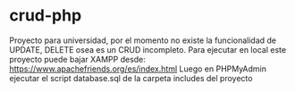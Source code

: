# crud-php
Proyecto para universidad, por el momento no existe la funcionalidad de UPDATE, DELETE osea es un CRUD incompleto.
Para ejecutar en local este proyecto puede bajar XAMPP desde: https://www.apachefriends.org/es/index.html
Luego en PHPMyAdmin ejecutar el script database.sql de la carpeta includes del proyecto
